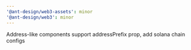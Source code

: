 ```yaml
---
'@ant-design/web3-assets': minor
'@ant-design/web3': minor
---
```


Address-like components support addressPrefix prop, add solana chain configs
